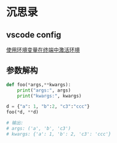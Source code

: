 
# 沉思录




## vscode config

[使用环境变量在终端中激活环境](https://github.com/microsoft/vscode-python/wiki/Activate-Environments-in-Terminal-Using-Environment-Variables)  


## 参数解构

```python
def foo(*args,**kwargs):
    print("args:", args)
    print("kwargs:", kwargs)

d = {"a": 1, "b":2, "c3":"ccc"}
foo(*d, **d)

# 输出:
# args: ('a', 'b', 'c3')
# kwargs: {'a': 1, 'b': 2, 'c3': 'ccc'}
```
